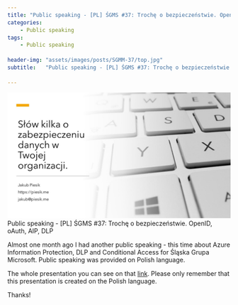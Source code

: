 ```yaml
---
title: "Public speaking - [PL] ŚGMS #37: Trochę o bezpieczeństwie. OpenID, oAuth, AIP, DLP"
categories:
    - Public speaking
tags:
    - Public speaking

header-img: "assets/images/posts/SGMM-37/top.jpg"
subtitle:   "Public speaking - [PL] ŚGMS #37: Trochę o bezpieczeństwie. OpenID, oAuth, AIP, DLP"

---
```

![Public speaking - [PL] ŚGMS #37: Trochę o bezpieczeństwie. OpenID, oAuth, AIP, DLP](/assets/images/posts/SGMM-37/top.jpg)Public speaking - [PL] ŚGMS #37: Trochę o bezpieczeństwie. OpenID, oAuth, AIP, DLP

Almost one month ago I had another public speaking - this time about Azure Information Protection, DLP and Conditional Access for Śląska Grupa Microsoft. Public speaking was provided on Polish language. 


The whole presentation you can see on that [link](https://itcnspl-my.sharepoint.com/:p:/g/personal/jpiesik_dzejzibloguje_pl/ESz-NTBZ-p1Alv8QS5t-_6QB3D2HTrOxx4z-OE6DUdtQdA?e=z8Qbgu). Please only remember that this presentation is created on the Polish language.

Thanks!